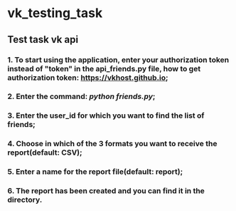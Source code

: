 # vk_testing_task
## Test task vk api
### 1. To start using the application, enter your authorization token instead of "token" in the api_friends.py file, how to get authorization token: https://vkhost.github.io;
### 2. Enter the command: _python friends.py_;
### 3. Enter the user_id for which you want to find the list of friends;
### 4. Choose in which of the 3 formats you want to receive the report(default: CSV);
### 5. Enter a name for the report file(default: report);
### 6. The report has been created and you can find it in the directory.
